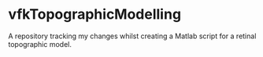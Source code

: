 # vfkTopographicModelling
A repository tracking my changes whilst creating a Matlab script for a retinal topographic model.
